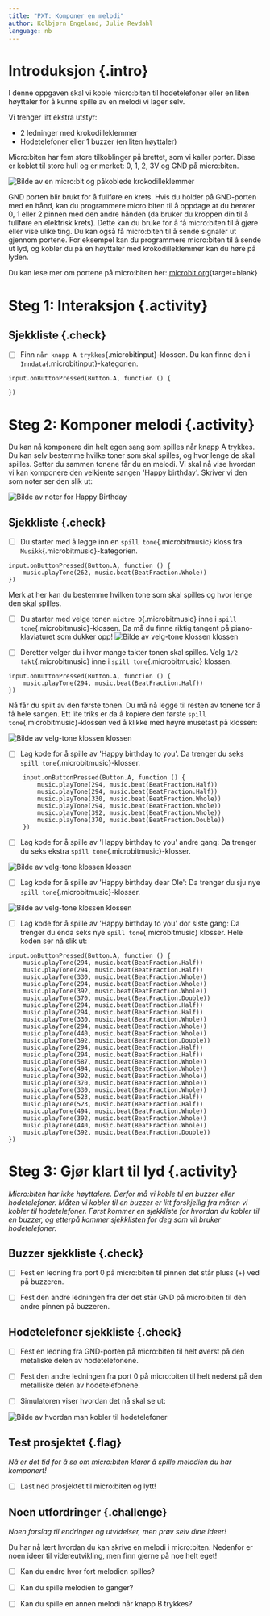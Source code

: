 ```yaml
---
title: "PXT: Komponer en melodi"
author: Kolbjørn Engeland, Julie Revdahl
language: nb
---
```



# Introduksjon {.intro}

I denne oppgaven skal vi koble micro:biten til hodetelefoner eller en liten
høyttaler for å kunne spille av en melodi vi lager selv.

Vi trenger litt ekstra utstyr:
- 2 ledninger med krokodilleklemmer
- Hodetelefoner eller 1 buzzer (en liten høyttaler)

Micro:biten har fem store tilkoblinger på brettet, som vi kaller porter. Disse
er koblet til store hull og er merket: 0, 1, 2, 3V og GND på micro:biten.

![Bilde av en micro:bit og påkoblede krokodilleklemmer](kontakt.png)

GND porten blir brukt for å fullføre en krets. Hvis du holder på GND-porten med
en hånd, kan du programmere micro:biten til å oppdage at du berører 0, 1 eller
2 pinnen med den andre hånden (da bruker du kroppen din til å fullføre en
elektrisk krets). Dette kan du bruke for å få micro:biten til å gjøre eller
vise ulike ting. Du kan også få micro:biten til å sende signaler ut gjennom
portene. For eksempel kan du programmere micro:biten til å sende ut lyd, og
kobler du på en høyttaler med krokodilleklemmer kan du høre på lyden.

Du kan lese mer om portene på micro:biten her:
[microbit.org](https://microbit.org/no/guide/hardware/pins/){target=blank}


# Steg 1: Interaksjon {.activity}

## Sjekkliste {.check}

- [ ] Finn `når knapp A trykkes`{.microbitinput}-klossen. Du kan finne den i
`Inndata`{.microbitinput}-kategorien.

```microbit
input.onButtonPressed(Button.A, function () {

})
```


# Steg 2: Komponer melodi {.activity}

Du kan nå komponere din helt egen sang som spilles når knapp A trykkes. Du kan
selv bestemme hvilke toner som skal spilles, og hvor lenge de skal spilles.
Setter du sammen tonene får du en melodi. Vi skal nå vise hvordan vi kan
komponere den velkjente sangen 'Happy birthday'. Skriver vi den som noter ser
den slik ut:

![Bilde av noter for Happy Birthday](noter.png)

## Sjekkliste {.check}

- [ ] Du starter med å legge inn en `spill tone`{.microbitmusic} kloss fra `Musikk`{.microbitmusic}-kategorien.
```microbit
input.onButtonPressed(Button.A, function () {
    music.playTone(262, music.beat(BeatFraction.Whole))
})
```

Merk at her kan du bestemme hvilken tone som skal spilles og hvor lenge den skal
spilles.

- [ ] Du starter med velge tonen `midtre D`{.microbitmusic} inne i `spill tone`{.microbitmusic}-klossen.
Da må du finne riktig tangent på piano-klaviaturet som dukker opp!
![Bilde av velg-tone klossen klossen](velg_tone.png)

- [ ] Deretter velger du i hvor mange takter tonen skal spilles. Velg
`1/2 takt`{.microbitmusic} inne i `spill tone`{.microbitmusic} klossen.

```microbit
input.onButtonPressed(Button.A, function () {
	music.playTone(294, music.beat(BeatFraction.Half))
})
```

Nå får du spilt av den første tonen. Du må nå legge til resten av tonene for å
få hele sangen. Ett lite triks er da å kopiere den første `spill tone`{.microbitmusic}-klossen
ved å klikke med høyre musetast på klossen:

![Bilde av velg-tone klossen klossen](kopier_blokk.png)

- [ ] Lag kode for å spille av 'Happy birthday to you'. Da trenger du seks
`spill tone`{.microbitmusic}-klosser.

```microbit
	input.onButtonPressed(Button.A, function () {
	    music.playTone(294, music.beat(BeatFraction.Half))
	    music.playTone(294, music.beat(BeatFraction.Half))
	    music.playTone(330, music.beat(BeatFraction.Whole))
	    music.playTone(294, music.beat(BeatFraction.Whole))
	    music.playTone(392, music.beat(BeatFraction.Whole))
	    music.playTone(370, music.beat(BeatFraction.Double))
	})
```

- [ ] Lag kode for å spille av 'Happy birthday to you' andre gang: Da trenger
du seks ekstra `spill tone`{.microbitmusic}-klosser.

![Bilde av velg-tone klossen klossen](andre_linje.png)

- [ ] Lag kode for å spille av 'Happy birthday dear Ole': Da trenger du
	sju nye `spill tone`{.microbitmusic}-klosser.

![Bilde av velg-tone klossen klossen](tredje_linje.png)

- [ ] Lag kode for å spille av 'Happy birthday to you' dor siste gang: Da
	trenger du enda seks nye `spill tone`{.microbitmusic} klosser. Hele koden ser
	nå slik ut:

```microbit
input.onButtonPressed(Button.A, function () {
    music.playTone(294, music.beat(BeatFraction.Half))
    music.playTone(294, music.beat(BeatFraction.Half))
    music.playTone(330, music.beat(BeatFraction.Whole))
    music.playTone(294, music.beat(BeatFraction.Whole))
    music.playTone(392, music.beat(BeatFraction.Whole))
    music.playTone(370, music.beat(BeatFraction.Double))
    music.playTone(294, music.beat(BeatFraction.Half))
    music.playTone(294, music.beat(BeatFraction.Half))
    music.playTone(330, music.beat(BeatFraction.Whole))
    music.playTone(294, music.beat(BeatFraction.Whole))
    music.playTone(440, music.beat(BeatFraction.Whole))
    music.playTone(392, music.beat(BeatFraction.Double))
    music.playTone(294, music.beat(BeatFraction.Half))
    music.playTone(294, music.beat(BeatFraction.Half))
    music.playTone(587, music.beat(BeatFraction.Whole))
    music.playTone(494, music.beat(BeatFraction.Whole))
    music.playTone(392, music.beat(BeatFraction.Whole))
    music.playTone(370, music.beat(BeatFraction.Whole))
    music.playTone(330, music.beat(BeatFraction.Whole))
    music.playTone(523, music.beat(BeatFraction.Half))
    music.playTone(523, music.beat(BeatFraction.Half))
    music.playTone(494, music.beat(BeatFraction.Whole))
    music.playTone(392, music.beat(BeatFraction.Whole))
    music.playTone(440, music.beat(BeatFraction.Whole))
    music.playTone(392, music.beat(BeatFraction.Double))
})
```


# Steg 3: Gjør klart til lyd {.activity}

*Micro:biten har ikke høyttalere. Derfor må vi koble til en buzzer eller
hodetelefoner. Måten vi kobler til en buzzer er litt forskjellig fra måten
vi kobler til hodetelefoner. Først kommer en sjekkliste for hvordan du kobler
til en buzzer, og etterpå kommer sjekklisten for deg som vil bruker hodetelefoner.*

## Buzzer sjekkliste {.check}

- [ ] Fest en ledning fra port 0 på micro:biten til pinnen det står pluss
(+) ved på buzzeren.

- [ ] Fest den andre ledningen fra der det står GND på micro:biten til den
andre pinnen på buzzeren.

## Hodetelefoner sjekkliste {.check}

- [ ] Fest en ledning fra GND-porten på micro:biten til helt øverst på den
metaliske delen av hodetelefonene.

- [ ] Fest den andre ledningen fra port 0 på micro:biten til helt nederst på
den metalliske delen av hodetelefonene.

- [ ] Simulatoren viser hvordan det nå skal se ut:

![Bilde av hvordan man kobler til hodetelefoner](tilkobling_lyd.png)

## Test prosjektet {.flag}

*Nå er det tid for å se om micro:biten klarer å spille melodien du har
komponert!*

- [ ] Last ned prosjektet til micro:biten og lytt!


## Noen utfordringer {.challenge}

*Noen forslag til endringer og utvidelser, men prøv selv dine ideer!*

Du har nå lært hvordan du kan skrive en melodi i micro:biten. Nedenfor er noen
ideer til videreutvikling, men finn gjerne på noe
helt eget!

- [ ] Kan du endre hvor fort melodien spilles?

- [ ] Kan du spille melodien to ganger?

- [ ] Kan du spille en annen melodi når knapp B trykkes?
